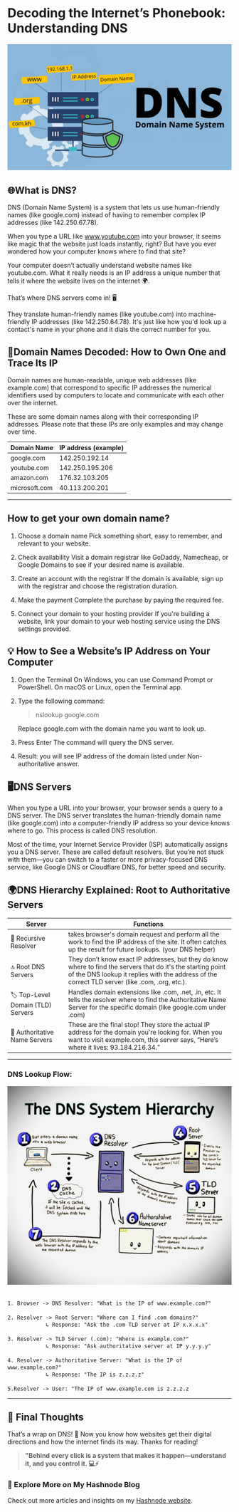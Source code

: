 # Decoding the Internet’s Phonebook: Understanding DNS

![My Image](./media%20files/DNS/d507966a-5fe0-4450-9ba9-3cc9d6de5ad6.webp)

## 🌐What is DNS?
DNS (Domain Name System) is a system that lets us use human-friendly names (like google.com) instead of having to remember complex IP addresses (like 142.250.67.78).

When you type a URL like www.youtube.com into your browser, it seems like magic that the website just loads instantly, right? But have you ever wondered how your computer knows where to find that site?

Your computer doesn’t actually understand website names like youtube.com. What it really needs is an IP address a unique number that tells it where the website lives on the internet 🌍.

That’s where DNS servers come in! 🖥️

They translate human-friendly names (like youtube.com) into machine-friendly IP addresses (like 142.250.64.78). It's just like how you'd look up a contact's name in your phone and it dials the correct number for you.

## 📝Domain Names Decoded: How to Own One and Trace Its IP
Domain names are human-readable, unique web addresses (like example.com) that correspond to specific IP addresses the numerical identifiers used by computers to locate and communicate with each other over the internet.

These are some domain names along with their corresponding IP addresses. Please note that these IPs are only examples and may change over time.

| **Domain Name**	| **IP address (example)**|
|-------------------|---------------------|
|google.com         |	142.250.192.14    |
|youtube.com	    |   142.250.195.206   |
|amazon.com         |   176.32.103.205    |
|microsoft.com      |	40.113.200.201    |
---

## How to get your own domain name?
1. Choose a domain name Pick something short, easy to remember, and relevant to your website.

2. Check availability Visit a domain registrar like GoDaddy, Namecheap, or Google Domains to see if your desired name is available.

3. Create an account with the registrar If the domain is available, sign up with the registrar and choose the registration duration.

4. Make the payment Complete the purchase by paying the required fee.

5. Connect your domain to your hosting provider If you're building a website, link your domain to your web hosting service using the DNS settings provided.

## 💡 How to See a Website’s IP Address on Your Computer
1. Open the Terminal On Windows, you can use Command Prompt or PowerShell. On macOS or Linux, open the Terminal app.

2. Type the following command:

   > nslookup google.com 

   Replace google.com with the domain name you want to look up.

3. Press Enter The command will query the DNS server.

4. Result: you will see IP address of the domain listed under Non-authoritative answer.

## 🖥️DNS Servers
When you type a URL into your browser, your browser sends a query to a DNS server. The DNS server translates the human-friendly domain name (like google.com) into a computer-friendly IP address so your device knows where to go. This process is called DNS resolution.

Most of the time, your Internet Service Provider (ISP) automatically assigns you a DNS server. These are called default resolvers. But you’re not stuck with them—you can switch to a faster or more privacy-focused DNS service, like Google DNS or Cloudflare DNS, for better speed and security.

## 🌍DNS Hierarchy Explained: Root to Authoritative Servers
| Server | Functions|
|--------|----------|
|🔄 Recursive Resolver|	takes browser's domain request and perform all the work to find the IP address of the site. It often catches up the result for future lookups. (your DNS helper)|
|🔝 Root DNS Servers|	They don’t know exact IP addresses, but they do know where to find the servers that do it's the starting point of the DNS lookup it replies with the address of the correct TLD server (like .com, .org, etc.).|
|🏷️ Top-Level Domain (TLD) Servers|	Handles domain extensions like .com, .net, .in, etc. It tells the resolver where to find the Authoritative Name Server for the specific domain (like google.com under .com)|
|📁 Authoritative Name Servers|	These are the final stop! They store the actual IP address for the domain you're looking for. When you want to visit example.com, this server says, “Here’s where it lives: 93.184.216.34.”|

--- 
### DNS Lookup Flow:
![My Image](./media%20files/DNS/b8a76848-5d34-46ff-89c3-7ac4da134cde.jpeg)

```

1. Browser -> DNS Resolver: "What is the IP of www.example.com?"

2. Resolver -> Root Server: "Where can I find .com domains?"
            ↳ Response: "Ask the .com TLD server at IP x.x.x.x"

3. Resolver -> TLD Server (.com): "Where is example.com?"
            ↳ Response: "Ask authoritative server at IP y.y.y.y"

4. Resolver -> Authoritative Server: "What is the IP of www.example.com?"
            ↳ Response: "The IP is z.z.z.z"

5.Resolver -> User: "The IP of www.example.com is z.z.z.z
```


--- 
## 🙌 Final Thoughts

That’s a wrap on DNS! 🎉 Now you know how websites get their digital directions and how the internet finds its way. Thanks for reading!

> **"Behind every click is a system that makes it happen—understand it, and you control it. 💻⚡**

### 🔗 Explore More on My Hashnode Blog

Check out more articles and insights on my [Hashnode website](https://codealpha.hashnode.dev/).
